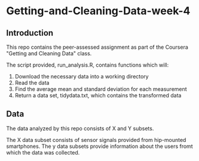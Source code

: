 Getting-and-Cleaning-Data-week-4
================================

Introduction
------------

This repo contains the peer-assessed assignment as part of the Coursera "Getting and Cleaning Data" class.

The script provided, run\_analysis.R, contains functions which will:

1.  Download the necessary data into a working directory
2.  Read the data
3.  Find the average mean and standard deviation for each measurement
4.  Return a data set, tidydata.txt, which contains the transformed data

Data
----

The data analyzed by this repo consists of X and Y subsets.

The X data subset consists of sensor signals provided from hip-mounted smartphones. The y data subsets provide information about the users fromt which the data was collected.
